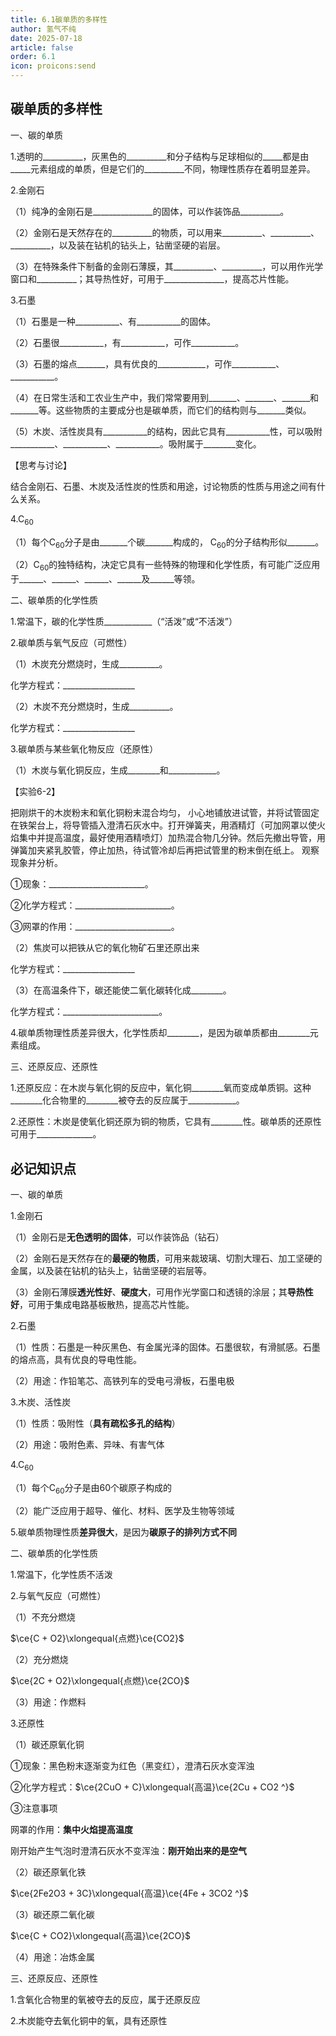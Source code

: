 ```yaml
---
title: 6.1碳单质的多样性
author: 氢气不纯
date: 2025-07-18
article: false
order: 6.1
icon: proicons:send
---
```


## 碳单质的多样性

一、碳的单质

1.透明的\_\_\_\_\_\_\_\_\_\_，灰黑色的\_\_\_\_\_\_\_\_\_\_和分子结构与足球相似的\_\_\_\_\_都是由\_\_\_\_\_元素组成的单质，但是它们的\_\_\_\_\_\_\_\_\_\_不同，物理性质存在着明显差异。

2.金刚石

（1）纯净的金刚石是\_\_\_\_\_\_\_\_\_\_\_\_\_\_\_的固体，可以作装饰品\_\_\_\_\_\_\_\_\_\_。

（2）金刚石是天然存在的\_\_\_\_\_\_\_\_\_\_的物质，可以用来\_\_\_\_\_\_\_\_\_\_、\_\_\_\_\_\_\_\_\_\_、\_\_\_\_\_\_\_\_\_\_，以及装在钻机的钻头上，钻凿坚硬的岩层。

（3）在特殊条件下制备的金刚石薄膜，其\_\_\_\_\_\_\_\_\_\_、\_\_\_\_\_\_\_\_\_\_，可以用作光学窗口和\_\_\_\_\_\_\_\_\_\_；其导热性好，可用于\_\_\_\_\_\_\_\_\_\_\_\_\_\_\_，提高芯片性能。

3.石墨

（1）石墨是一种\_\_\_\_\_\_\_\_\_\_\_、有\_\_\_\_\_\_\_\_\_\_\_的固体。

（2）石墨很\_\_\_\_\_\_\_\_\_\_\_，有_\_\_\_\_\_\_\_\_\_\_，可作\_\_\_\_\_\_\_\_\_\_\_。

（3）石墨的熔点\_\_\_\_\_\_\_，具有优良的\_\_\_\_\_\_\_\_\_\_\_\_，可作\_\_\_\_\_\_\_\_\_\_\_、\_\_\_\_\_\_\_\_\_\_\_。

（4）在日常生活和工农业生产中，我们常常要用到\_\_\_\_\_\_\_、\_\_\_\_\_\_\_、\_\_\_\_\_\_\_和\_\_\_\_\_\_\_等。这些物质的主要成分也是碳单质，而它们的结构则与\_\_\_\_\_\_\_类似。

（5）木炭、活性炭具有\_\_\_\_\_\_\_\_\_\_\_的结构，因此它具有\_\_\_\_\_\_\_\_\_\_\_性，可以吸附\_\_\_\_\_\_\_\_\_\_\_、\_\_\_\_\_\_\_\_\_\_\_、\_\_\_\_\_\_\_\_\_\_\_。吸附属于\_\_\_\_\_\_\_\_变化。

【思考与讨论】

结合金刚石、石墨、木炭及活性炭的性质和用途，讨论物质的性质与用途之间有什么关系。

4.C<sub>60</sub>

（1）每个C<sub>60</sub>分子是由\_\_\_\_\_\_\_个碳\_\_\_\_\_\_\_构成的， C<sub>60</sub>的分子结构形似\_\_\_\_\_\_\_。

（2）C<sub>60</sub>的独特结构，决定它具有一些特殊的物理和化学性质，有可能广泛应用于\_\_\_\_\_\_、\_\_\_\_\_\_、\_\_\_\_\_\_、\_\_\_\_\_\_及\_\_\_\_\_\_等领。

二、碳单质的化学性质

1.常温下，碳的化学性质\_\_\_\_\_\_\_\_\_\_\_\_（“活泼”或“不活泼”）

2.碳单质与氧气反应（可燃性）

（1）木炭充分燃烧时，生成\_\_\_\_\_\_\_\_\_\_。

化学方程式：\_\_\_\_\_\_\_\_\_\_\_\_\_\_\_\_\_\_

（2）木炭不充分燃烧时，生成\_\_\_\_\_\_\_\_\_\_。

化学方程式：\_\_\_\_\_\_\_\_\_\_\_\_\_\_\_\_\_\_

3.碳单质与某些氧化物反应（还原性）

（1）木炭与氧化铜反应，生成\_\_\_\_\_\_\_\_和\_\_\_\_\_\_\_\_\_\_\_\_。

【实验6-2】

把刚烘干的木炭粉末和氧化铜粉末混合均匀， 小心地铺放进试管，并将试管固定在铁架台上，将导管插入澄清石灰水中。打开弹簧夹，用酒精灯（可加网罩以使火焰集中并提高温度，最好使用酒精喷灯）加热混合物几分钟。然后先撤出导管，用弹簧加夹紧乳胶管，停止加热，待试管冷却后再把试管里的粉末倒在纸上。 观察现象并分析。

①现象：\_\_\_\_\_\_\_\_\_\_\_\_\_\_\_\_\_\_\_\_\_\_\_\_。

②化学方程式：\_\_\_\_\_\_\_\_\_\_\_\_\_\_\_\_\_\_\_\_\_\_\_\_。

③网罩的作用：\_\_\_\_\_\_\_\_\_\_\_\_\_\_\_\_\_\_\_\_\_\_\_\_。

（2）焦炭可以把铁从它的氧化物矿石里还原出来

化学方程式：\_\_\_\_\_\_\_\_\_\_\_\_\_\_\_\_\_\_

（3）在高温条件下，碳还能使二氧化碳转化成\_\_\_\_\_\_\_\_。

化学方程式：\_\_\_\_\_\_\_\_\_\_\_\_\_\_\_\_\_\_\_\_\_\_\_\_。

4.碳单质物理性质差异很大，化学性质却\_\_\_\_\_\_\_\_，是因为碳单质都由\_\_\_\_\_\_\_\_元素组成。

三、还原反应、还原性

1.还原反应：在木炭与氧化铜的反应中，氧化铜\_\_\_\_\_\_\_\_氧而变成单质铜。这种\_\_\_\_\_\_\_\_化合物里的\_\_\_\_\_\_\_\_被夺去的反应属于\_\_\_\_\_\_\_\_\_\_\_\_。

2.还原性：木炭是使氧化铜还原为铜的物质，它具有\_\_\_\_\_\_\_\_性。碳单质的还原性可用于\_\_\_\_\_\_\_\_\_\_\_\_\_\_。

## 必记知识点

一、碳的单质

1.金刚石

（1）金刚石是**无色透明的固体**，可以作装饰品（钻石）

（2）金刚石是天然存在的**最硬的物质**，可用来裁玻璃、切割大理石、加工坚硬的金属，以及装在钻机的钻头上，钻凿坚硬的岩层等。

（3）金刚石薄膜**透光性好**、**硬度大**，可用作光学窗口和透镜的涂层；其**导热性好**，可用于集成电路基板散热，提高芯片性能。

2.石墨

（1）性质：石墨是一种灰黑色、有金属光泽的固体。石墨很软，有滑腻感。石墨的熔点高，具有优良的导电性能。

（2）用途：作铅笔芯、高铁列车的受电弓滑板，石墨电极

3.木炭、活性炭

（1）性质：吸附性（**具有疏松多孔的结构**）

（2）用途：吸附色素、异味、有害气体

4.C<sub>60</sub>

（1）每个C<sub>60</sub>分子是由60个碳原子构成的

（2）能广泛应用于超导、催化、材料、医学及生物等领域

5.碳单质物理性质**差异很大**，是因为**碳原子的排列方式不同**

二、碳单质的化学性质

1.常温下，化学性质不活泼

2.与氧气反应（可燃性）

（1）不充分燃烧

$\ce{C + O2}\xlongequal{点燃}\ce{CO2}$

（2）充分燃烧

$\ce{2C + O2}\xlongequal{点燃}\ce{2CO}$

（3）用途：作燃料

3.还原性

（1）碳还原氧化铜

①现象：黑色粉末逐渐变为红色（黑变红），澄清石灰水变浑浊

②化学方程式：$\ce{2CuO + C}\xlongequal{高温}\ce{2Cu + CO2 ^}$

③注意事项

网罩的作用：**集中火焰提高温度**

刚开始产生气泡时澄清石灰水不变浑浊：**刚开始出来的是空气**

（2）碳还原氧化铁

$\ce{2Fe2O3 + 3C}\xlongequal{高温}\ce{4Fe + 3CO2 ^}$

（3）碳还原二氧化碳

$\ce{C + CO2}\xlongequal{高温}\ce{2CO}$

（4）用途：冶炼金属

三、还原反应、还原性

1.含氧化合物里的氧被夺去的反应，属于还原反应

2.木炭能夺去氧化铜中的氧，具有还原性
